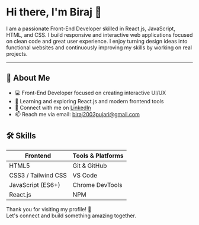 # Hi there, I'm Biraj 👋

I am a passionate Front-End Developer skilled in React.js, JavaScript, HTML, and CSS. I build responsive and interactive web applications focused on clean code and great user experience. I enjoy turning design ideas into functional websites and continuously improving my skills by working on real projects.

---

## 🚀 About Me

- 💻 Front-End Developer focused on creating interactive UI/UX  
- 🌱 Learning and exploring React.js and modern frontend tools  
- 🔗 Connect with me on [LinkedIn](https://www.linkedin.com/in/biraj-pujari-5a6b2133b/)  
- 📫 Reach me via email: biraj2003pujari@gmail.com  



## 🛠️ Skills

| Frontend            | Tools & Platforms      |
| ------------------- | --------------------- |
| HTML5               | Git & GitHub          |
| CSS3 / Tailwind CSS | VS Code               |
| JavaScript (ES6+)   | Chrome DevTools       |
| React.js            | NPM                   |




Thank you for visiting my profile! 🚀  
Let's connect and build something amazing together.


